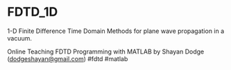 # FDTD_1D
1-D Finite Difference Time Domain Methods for plane wave propagation in a vacuum.

Online Teaching FDTD Programming with MATLAB by Shayan Dodge (dodgeshayan@gmail.com)
#fdtd #matlab
